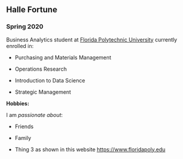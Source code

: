 ## Halle Fortune

### Spring 2020 

Business Analytics student at [Florida Polytechnic University](https://www.floridapoly.edu) currently enrolled in: 

- Purchasing and Materials Management

- Operations Research

- Introduction to Data Science

- Strategic Management

**Hobbies:**

I am _passionate about_: 

- Friends 

- Family

- Thing 3 as shown in this website <https://www.floridapoly.edu>
